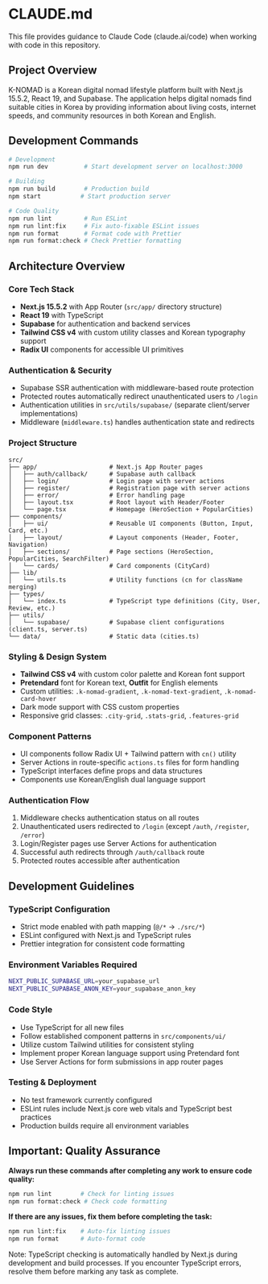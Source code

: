 # CLAUDE.md

This file provides guidance to Claude Code (claude.ai/code) when working with code in this repository.

## Project Overview

K-NOMAD is a Korean digital nomad lifestyle platform built with Next.js 15.5.2, React 19, and Supabase. The application helps digital nomads find suitable cities in Korea by providing information about living costs, internet speeds, and community resources in both Korean and English.

## Development Commands

```bash
# Development
npm run dev          # Start development server on localhost:3000

# Building
npm run build        # Production build
npm start           # Start production server

# Code Quality
npm run lint         # Run ESLint
npm run lint:fix     # Fix auto-fixable ESLint issues
npm run format       # Format code with Prettier
npm run format:check # Check Prettier formatting
```

## Architecture Overview

### Core Tech Stack
- **Next.js 15.5.2** with App Router (`src/app/` directory structure)
- **React 19** with TypeScript
- **Supabase** for authentication and backend services
- **Tailwind CSS v4** with custom utility classes and Korean typography support
- **Radix UI** components for accessible UI primitives

### Authentication & Security
- Supabase SSR authentication with middleware-based route protection
- Protected routes automatically redirect unauthenticated users to `/login`
- Authentication utilities in `src/utils/supabase/` (separate client/server implementations)
- Middleware (`middleware.ts`) handles authentication state and redirects

### Project Structure
```
src/
├── app/                    # Next.js App Router pages
│   ├── auth/callback/      # Supabase auth callback
│   ├── login/              # Login page with server actions
│   ├── register/           # Registration page with server actions  
│   ├── error/              # Error handling page
│   ├── layout.tsx          # Root layout with Header/Footer
│   └── page.tsx            # Homepage (HeroSection + PopularCities)
├── components/
│   ├── ui/                 # Reusable UI components (Button, Input, Card, etc.)
│   ├── layout/             # Layout components (Header, Footer, Navigation)
│   ├── sections/           # Page sections (HeroSection, PopularCities, SearchFilter)
│   └── cards/              # Card components (CityCard)
├── lib/
│   └── utils.ts            # Utility functions (cn for className merging)
├── types/
│   └── index.ts            # TypeScript type definitions (City, User, Review, etc.)
├── utils/
│   └── supabase/           # Supabase client configurations (client.ts, server.ts)
└── data/                   # Static data (cities.ts)
```

### Styling & Design System
- **Tailwind CSS v4** with custom color palette and Korean font support
- **Pretendard** font for Korean text, **Outfit** for English elements
- Custom utilities: `.k-nomad-gradient`, `.k-nomad-text-gradient`, `.k-nomad-card-hover`
- Dark mode support with CSS custom properties
- Responsive grid classes: `.city-grid`, `.stats-grid`, `.features-grid`

### Component Patterns
- UI components follow Radix UI + Tailwind pattern with `cn()` utility
- Server Actions in route-specific `actions.ts` files for form handling
- TypeScript interfaces define props and data structures
- Components use Korean/English dual language support

### Authentication Flow
1. Middleware checks authentication status on all routes
2. Unauthenticated users redirected to `/login` (except `/auth`, `/register`, `/error`)
3. Login/Register pages use Server Actions for authentication
4. Successful auth redirects through `/auth/callback` route
5. Protected routes accessible after authentication

## Development Guidelines

### TypeScript Configuration
- Strict mode enabled with path mapping (`@/*` → `./src/*`)
- ESLint configured with Next.js and TypeScript rules
- Prettier integration for consistent code formatting

### Environment Variables Required
```bash
NEXT_PUBLIC_SUPABASE_URL=your_supabase_url
NEXT_PUBLIC_SUPABASE_ANON_KEY=your_supabase_anon_key
```

### Code Style
- Use TypeScript for all new files
- Follow established component patterns in `src/components/ui/`
- Utilize custom Tailwind utilities for consistent styling
- Implement proper Korean language support using Pretendard font
- Use Server Actions for form submissions in app router pages

### Testing & Deployment
- No test framework currently configured
- ESLint rules include Next.js core web vitals and TypeScript best practices
- Production builds require all environment variables

## Important: Quality Assurance

**Always run these commands after completing any work to ensure code quality:**

```bash
npm run lint        # Check for linting issues
npm run format:check # Check code formatting
```

**If there are any issues, fix them before completing the task:**

```bash
npm run lint:fix    # Auto-fix linting issues
npm run format      # Auto-format code
```

Note: TypeScript checking is automatically handled by Next.js during development and build processes. If you encounter TypeScript errors, resolve them before marking any task as complete.